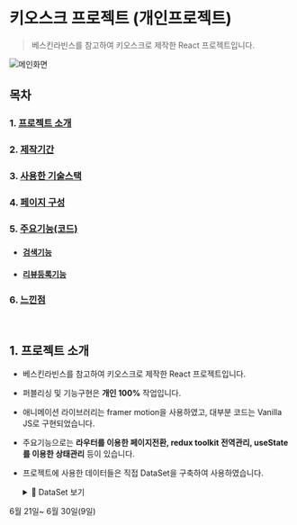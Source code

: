 # 키오스크 프로젝트 (개인프로젝트)
>  베스킨라빈스를 참고하여 키오스크로 제작한 React 프로젝트입니다.

![메인화면](https://github.com/Tae-Hyun98/kiosk/assets/119056869/cafe6dea-3cff-4a8b-bf9f-390723f88462)

## 목차
  ### 1. [프로젝트 소개](#1-프로젝트-소개)
  ### 2. [제작기간](#2-제작-기간--20230428--2023524)
  ### 3. [사용한 기술스택](#3-사용한-skills)
  ### 4. [페이지 구성](#4-페이지-구성-1)
  ### 5. [주요기능(코드)](#5-주요기능)   
   - #### [검색기능](#5-1-라우팅)  
   - #### [리뷰등록기능](#5-2-상품-리뷰문의기능)  
  ### 6. [느낀점](#6-느낀점-1)

<br/> 

## 1. 프로젝트 소개
- 베스킨라빈스를 참고하여 키오스크로 제작한 React 프로젝트입니다.

- 퍼블리싱 및 기능구현은 **개인 100%** 작업입니다.

- 애니메이션 라이브러리는 framer motion을 사용하였고, 대부분 코드는 Vanilla JS로 구현되었습니다.  

- 주요기능으로는 **라우터를 이용한 페이지전환, redux toolkit 전역관리, useState를 이용한 상태관리** 등이 있습니다.
  
- 프로젝트에 사용한 데이터들은 직접 DataSet을 구축하여 사용하였습니다.  
    <details>
     <summary>🔎 DataSet 보기</summary>
    </details>
    
6월 21일~ 6월 30일(9일)
